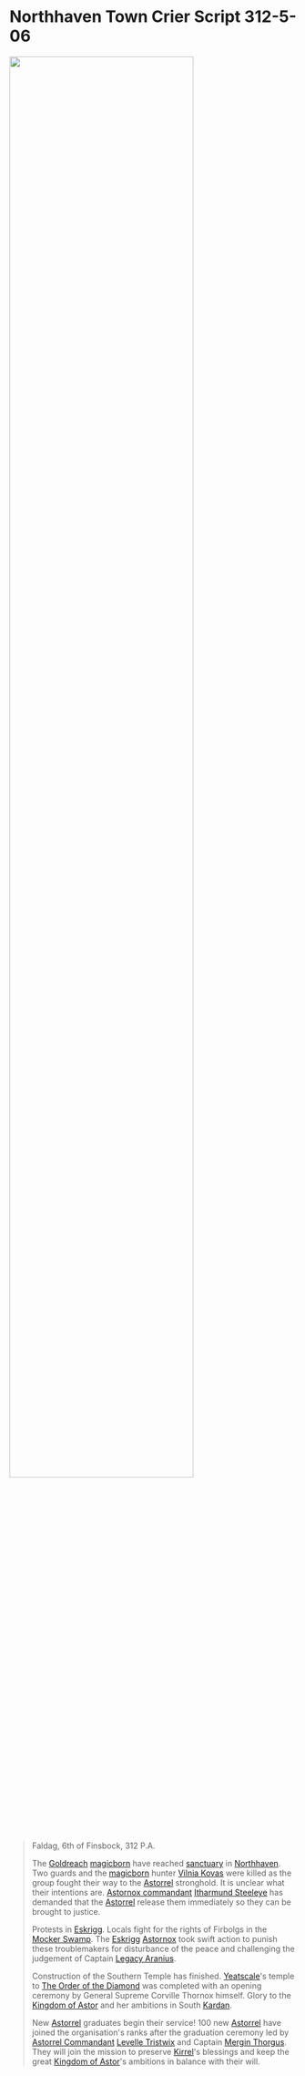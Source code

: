# Northhaven Town Crier Script 312-5-06

<img src="../../../images/papers/northhaven-town-crier-script-312-5-06.png" width="80%" />

> Faldag, 6th of Finsbock, 312 P.A.
>
> The [Goldreach](../../../astarus/civilisations/kingdom-of-astor/settlements/goldreach/README.md) [magicborn](../../../astarus/civilisations/kingdom-of-astor/magicborn.md) have reached [sanctuary](../../../astarus/civilisations/kingdom-of-astor/organisations/astorrel/sanctuary.md) in [Northhaven](../../../astarus/places/cities/northhaven.md). Two guards and the [magicborn](../../../astarus/civilisations/kingdom-of-astor/magicborn.md) hunter [Vilnia Kovas](../../../astarus/people/vilnia-kovas.md) were killed as the group fought their way to the [Astorrel](../../../astarus/civilisations/kingdom-of-astor/organisations/astorrel/astorrel.md) stronghold. It is unclear what their intentions are. [Astornox commandant](../../../astarus/civilisations/kingdom-of-astor/organisations/astornox/ranks/7-commandant.md) [Itharmund Steeleye](../../../astarus/people/itharmund-steeleye.md) has demanded that the [Astorrel](../../../astarus/civilisations/kingdom-of-astor/organisations/astorrel/astorrel.md) release them immediately so they can be brought to justice.
>
> Protests in [Eskrigg](../../../astarus/places/cities/eskrigg.md). Locals fight for the rights of Firbolgs in the [Mocker Swamp](../../../astarus/places/forests/mocker-swamp.md). The [Eskrigg](../../../astarus/places/cities/eskrigg.md) [Astornox](../../../astarus/civilisations/kingdom-of-astor/organisations/astornox/astornox.md) took swift action to punish these troublemakers for disturbance of the peace and challenging the judgement of Captain [Legacy Aranius](../../../astarus/people/legacy-aranius.md).
>
> Construction of the Southern Temple has finished. [Yeatscale](../../../astarus/places/cities/yeatscale.md)'s temple to [The Order of the Diamond](../../../astarus/gods/the-order-of-the-diamond.md) was completed with an opening ceremony by General Supreme Corville Thornox himself. Glory to the [Kingdom of Astor](../../../astarus/civilisations/kingdom-of-astor/README.md) and her ambitions in South [Kardan](../../../astarus/places/continents/kardan.md).
>
> New [Astorrel](../../../astarus/civilisations/kingdom-of-astor/organisations/astorrel/astorrel.md) graduates begin their service! 100 new [Astorrel](../../../astarus/civilisations/kingdom-of-astor/organisations/astorrel/astorrel.md) have joined the organisation's ranks after the graduation ceremony led by [Astorrel Commandant](../../../astarus/civilisations/kingdom-of-astor/organisations/astorrel/ranks/8-commandant.md) [Levelle Tristwix](../../../astarus/people/levelle-tristwix.md) and Captain [Mergin Thorgus](../../../astarus/people/mergin-thorgus.md). They will join the mission to preserve [Kirrel](../../../astarus/gods/gods/kirrel.md)'s blessings and keep the great [Kingdom of Astor](../../../astarus/civilisations/kingdom-of-astor/README.md)'s ambitions in balance with their will.
